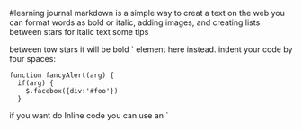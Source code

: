 #learning journal 
markdown is a simple way to creat a text on the web you can format words as bold or italic, adding images, and creating lists
between stars for italic text
some tips  

between tow stars it will be bold
<addr>` element here instead.
 indent your code by four spaces:

    function fancyAlert(arg) {
      if(arg) {
        $.facebox({div:'#foo'})
      }
 if you want do Inline code
 you can use an
`
